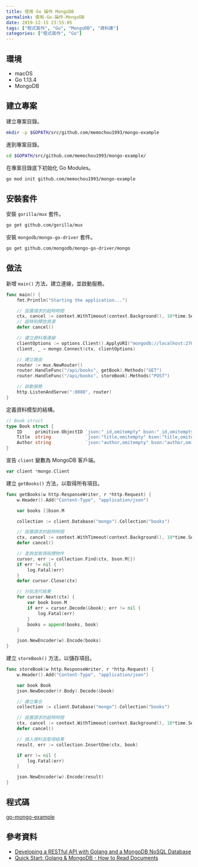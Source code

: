 ```yaml
---
title: 使用 Go 操作 MongoDB
permalink: 使用-Go-操作-MongoDB
date: 2019-12-15 23:55:05
tags: ["程式寫作", "Go", "MongoDB", "資料庫"]
categories: ["程式寫作", "Go"]
---
```


## 環境

- macOS
- Go 1.13.4
- MongoDB

## 建立專案

建立專案目錄。

```BASH
mkdir -p $GOPATH/src/github.com/memochou1993/mongo-example
```

進到專案目錄。

```BASH
cd $GOPATH/src/github.com/memochou1993/mongo-example/
```

在專案目錄底下初始化 Go Modules。

```BASH
go mod init github.com/memochou1993/mongo-example
```

## 安裝套件

安裝 `gorilla/mux` 套件。

```BASH
go get github.com/gorilla/mux
```

安裝 `mongodb/mongo-go-driver` 套件。

```BASH
go get github.com/mongodb/mongo-go-driver/mongo
```

## 做法

新增 `main()` 方法，建立連線，並啟動服務。

```GO
func main() {
	fmt.Println("Starting the application...")

	// 設置請求的超時時間
	ctx, cancel := context.WithTimeout(context.Background(), 10*time.Second)
	// 超時則釋放資源
	defer cancel()

	// 建立資料庫連線
	clientOptions := options.Client().ApplyURI("mongodb://localhost:27017")
	client, _ = mongo.Connect(ctx, clientOptions)

	// 建立路由
	router := mux.NewRouter()
	router.HandleFunc("/api/books", getBook).Methods("GET")
	router.HandleFunc("/api/books", storeBook).Methods("POST")

	// 啟動服務
	http.ListenAndServe(":8080", router)
}
```

定義資料模型的結構。

```GO
// Book struct
type Book struct {
	ID     primitive.ObjectID `json:"_id,omitempty" bson:"_id,omitempty"`
	Title  string             `json:"title,omitempty" bson:"title,omitempty"`
	Author string             `json:"author,omitempty" bson:"author,omitempty"`
}
```

宣告 `client` 變數為 MongoDB 客戶端。

```GO
var client *mongo.Client
```

建立 `getBooks()` 方法，以取得所有項目。

```GO
func getBooks(w http.ResponseWriter, r *http.Request) {
	w.Header().Add("Content-Type", "application/json")

	var books []bson.M

	collection := client.Database("mongo").Collection("books")

	// 設置請求的超時時間
	ctx, cancel := context.WithTimeout(context.Background(), 10*time.Second)
	defer cancel()

	// 查詢並取得指標物件
	cursor, err := collection.Find(ctx, bson.M{})
	if err != nil {
		log.Fatal(err)
	}
	defer cursor.Close(ctx)

	// 分批迭代結果
	for cursor.Next(ctx) {
		var book bson.M
		if err = cursor.Decode(&book); err != nil {
			log.Fatal(err)
		}
		books = append(books, book)
	}

	json.NewEncoder(w).Encode(books)
}
```

建立 `storeBook()` 方法，以儲存項目。

```GO
func storeBook(w http.ResponseWriter, r *http.Request) {
	w.Header().Add("Content-Type", "application/json")

	var book Book
	json.NewDecoder(r.Body).Decode(&book)

	// 建立集合
	collection := client.Database("mongo").Collection("books")

	// 設置請求的超時時間
	ctx, cancel := context.WithTimeout(context.Background(), 10*time.Second)
	defer cancel()

	// 插入資料並取得結果
	result, err := collection.InsertOne(ctx, book)

	if err != nil {
		log.Fatal(err)
	}

	json.NewEncoder(w).Encode(result)
}
```

## 程式碼

[go-mongo-example](https://github.com/memochou1993/go-mongo-example)

## 參考資料

- [Developing a RESTful API with Golang and a MongoDB NoSQL Database](https://www.youtube.com/watch?v=SonwZ6MF5BE)
- [Quick Start: Golang & MongoDB - How to Read Documents](https://www.mongodb.com/blog/post/quick-start-golang--mongodb--how-to-read-documents)
